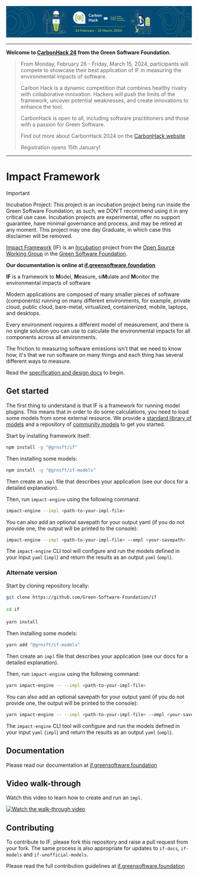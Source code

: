 <div id="header" align="center">
<img style=”margin: 0px” src=hack-banner.png alt=”banner” height=”500" />
</div>

----------------------------

**Welcome to [CarbonHack 24](https://grnsft.org/hack/github) from the Green Software Foundation.**

> From Monday, February 26 - Friday, March 15, 2024, participants will compete to showcase their best application of IF in measuring the environmental impacts of software. 
> 
> Carbon Hack is a dynamic competition that combines healthy rivalry with collaborative innovation. Hackers will push the limits of the framework, uncover potential weaknesses, and create innovations to enhance the tool.
> 
> CarbonHack is open to all, including software practitioners and those with a passion for Green Software.
>
> Find out more about CarbonHack 2024 on the [CarbonHack website](https://grnsft.org/hack/github)
> 
> Registration opens 15th January!
----------------------------


# Impact Framework


> [!IMPORTANT]
> Incubation Project: This project is an incubation project being run inside the Green Software Foundation; as such, we DON’T recommend using it in any critical use case. Incubation projects are experimental, offer no support guarantee, have minimal governance and process, and may be retired at any moment. This project may one day Graduate, in which case this disclaimer will be removed.

[Impact Framework](https://greensoftwarefoundation.atlassian.net/wiki/spaces/~612dd45e45cd76006a84071a/pages/17072136/Opensource+Impact+Engine+Framework) (IF) is an [Incubation](https://oc.greensoftware.foundation/project-lifecycle.html#incubation) project from the [Open Source Working Group](https://greensoftwarefoundation.atlassian.net/wiki/spaces/~612dd45e45cd76006a84071a/pages/852049/Open+Source+Working+Group) in the [Green Software Foundation](https://greensoftware.foundation/).


**Our documentation is online at [if.greensoftware.foundation]([if.greensoftware.foundation](https://if.greensoftware.foundation/))**


**IF** is a framework to **M**odel, **M**easure, si**M**ulate and **M**onitor the environmental impacts of software

Modern applications are composed of many smaller pieces of software (components) running on many different environments, for example, private cloud, public cloud, bare-metal, virtualized, containerized, mobile, laptops, and desktops.

Every environment requires a different model of measurement, and there is no single solution you can use to calculate the environmental impacts for all components across all environments.      

The friction to measuring software emissions isn't that we need to know how, it's that we run software on many things and each thing has several different ways to measure.

Read the [specification and design docs](https://if.greensoftware.foundation) to begin.


## Get started

The first thing to understand is that IF is a framework for running model plugins. This means that in order to do some calculations, you need to load some models from some external resource. We provide a [standard library of models](https://github.com/Green-Software-Foundation/if-models) and a repository of [community models](https://github.com/Green-Software-Foundation/if-unofficial-models) to get you started. 

Start by installing framework itself:

```sh
npm install -g "@grnsft/if"
```
Then installing some models:

```sh
npm install -g "@grnsft/if-models"
```

Then create an `impl` file that describes your application (see our docs for a detailed explanation).

Then, run `impact-engine` using the following command:

```sh
impact-engine --impl <path-to-your-impl-file>
```

You can also add an optional savepath for your output yaml (if you do not provide one, the output will be printed to the console):

```sh
impact-engine --impl <path-to-your-impl-file> --ompl <your-savepath>
```

The `impact-engine` CLI tool will configure and run the models defined in your input `yaml` (`impl`) and return the results as an output `yaml` (`ompl`).

### Alternate version

Start by cloning repository locally:

```sh
git clone https://github.com/Green-Software-Foundation/if

cd if

yarn install
```

Then installing some models:

```sh
yarn add "@grnsft/if-models"
```

Then create an `impl` file that describes your application (see our docs for a detailed explanation).

Then, run `impact-engine` using the following command:

```sh
yarn impact-engine -- --impl <path-to-your-impl-file>
```

You can also add an optional savepath for your output yaml (if you do not provide one, the output will be printed to the console):

```sh
yarn impact-engine -- --impl <path-to-your-impl-file> --ompl <your-savepath>
```

The `impact-engine` CLI tool will configure and run the models defined in your input `yaml` (`impl`) and return the results as an output `yaml` (`ompl`).

## Documentation

Please read our documentation at [if.greensoftware.foundation](https://if.greensoftware.foundation/)

## Video walk-through

Watch this video to learn how to create and run an `impl`.

[![Watch the walk-through video](https://i3.ytimg.com/vi/R-6eDM8AsvY/maxresdefault.jpg)](https://youtu.be/GW37Qd4AQbU)


## Contributing

To contribute to IF, please fork this repository and raise a pull request from your fork. The same process is also appropriate for updates to `if-docs`, `if-models` and `if-unofficial-models`.

Please read the full contribution guidelines at [if.greensoftware.foundation](https://if.greensoftware.foundation/Contributing)
